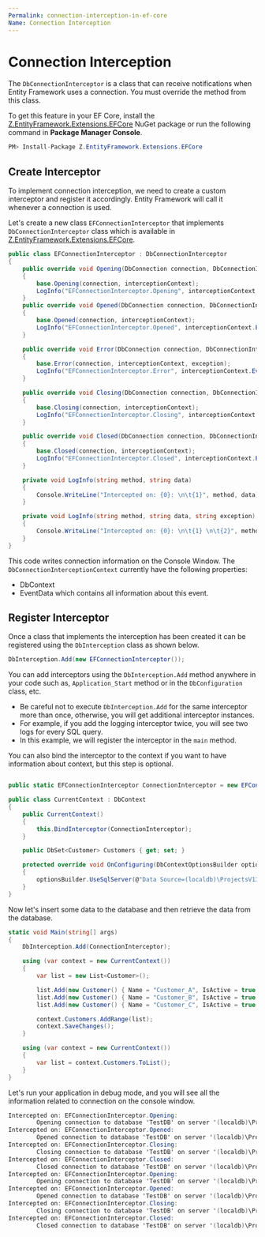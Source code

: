 ```yaml
---
Permalink: connection-interception-in-ef-core
Name: Connection Interception
---
```


# Connection Interception

The `DbConnectionInterceptor` is a class that can receive notifications when Entity Framework uses a connection. You must override the method from this class.

To get this feature in your EF Core, install the [Z.EntityFramework.Extensions.EFCore](https://www.nuget.org/packages/Z.EntityFramework.Extensions.EFCore/) NuGet package or run the following command in **Package Manager Console**.

```csharp
PM> Install-Package Z.EntityFramework.Extensions.EFCore
```

## Create Interceptor

To implement connection interception, we need to create a custom interceptor and register it accordingly. Entity Framework will call it whenever a connection is used.

Let's create a new class `EFConnectionInterceptor` that implements `DbConnectionInterceptor` class which is available in [Z.EntityFramework.Extensions.EFCore](https://www.nuget.org/packages/Z.EntityFramework.Extensions.EFCore/).

```csharp
public class EFConnectionInterceptor : DbConnectionInterceptor
{
    public override void Opening(DbConnection connection, DbConnectionInterceptionContext interceptionContext)
    {
        base.Opening(connection, interceptionContext);
        LogInfo("EFConnectionInterceptor.Opening", interceptionContext.EventData.ToString());                
    }
    public override void Opened(DbConnection connection, DbConnectionInterceptionContext interceptionContext)
    {
        base.Opened(connection, interceptionContext);
        LogInfo("EFConnectionInterceptor.Opened", interceptionContext.EventData.ToString());
    }

    public override void Error(DbConnection connection, DbConnectionInterceptionContext interceptionContext, Exception exception)
    {
        base.Error(connection, interceptionContext, exception);
        LogInfo("EFConnectionInterceptor.Error", interceptionContext.EventData.ToString(), exception.Message);
    }

    public override void Closing(DbConnection connection, DbConnectionInterceptionContext interceptionContext)
    {
        base.Closing(connection, interceptionContext);
        LogInfo("EFConnectionInterceptor.Closing", interceptionContext.EventData.ToString());
    }

    public override void Closed(DbConnection connection, DbConnectionInterceptionContext interceptionContext)
    {
        base.Closed(connection, interceptionContext);
        LogInfo("EFConnectionInterceptor.Closed", interceptionContext.EventData.ToString());
    }

    private void LogInfo(string method, string data)
    {
        Console.WriteLine("Intercepted on: {0}: \n\t{1}", method, data);
    }

    private void LogInfo(string method, string data, string exception)
    {
        Console.WriteLine("Intercepted on: {0}: \n\t{1} \n\t{2}", method, data, exception);
    }
}
```

This code writes connection information on the Console Window. The `DbConnectionInterceptionContext` currently have the following properties: 

 - DbContext
 - EventData which contains all information about this event.

## Register Interceptor

Once a class that implements the interception has been created it can be registered using the `DbInterception` class as shown below. 

```csharp
DbInterception.Add(new EFConnectionInterceptor());
```

You can add interceptors using the `DbInterception.Add` method anywhere in your code such as, `Application_Start` method or in the `DbConfiguration` class, etc.

 - Be careful not to execute `DbInterception.Add` for the same interceptor more than once, otherwise, you will get additional interceptor instances. 
 - For example, if you add the logging interceptor twice, you will see two logs for every SQL query.
 - In this example, we will register the interceptor in the `main` method.

You can also bind the interceptor to the context if you want to have information about context, but this step is optional.

```csharp

public static EFConnectionInterceptor ConnectionInterceptor = new EFConnectionInterceptor();

public class CurrentContext : DbContext
{
    public CurrentContext()
    {
        this.BindInterceptor(ConnectionInterceptor);
    }

    public DbSet<Customer> Customers { get; set; }

    protected override void OnConfiguring(DbContextOptionsBuilder optionsBuilder)
    {
        optionsBuilder.UseSqlServer(@"Data Source=(localdb)\ProjectsV13;Initial Catalog=TestDB;");
    }
}
```

Now let's insert some data to the database and then retrieve the data from the database.

```csharp
static void Main(string[] args)
{
    DbInterception.Add(ConnectionInterceptor);

    using (var context = new CurrentContext())
    {
        var list = new List<Customer>();

        list.Add(new Customer() { Name = "Customer_A", IsActive = true });
        list.Add(new Customer() { Name = "Customer_B", IsActive = true });
        list.Add(new Customer() { Name = "Customer_C", IsActive = true });

        context.Customers.AddRange(list);
        context.SaveChanges();
    }

    using (var context = new CurrentContext())
    {
        var list = context.Customers.ToList();
    }
}
```

Let's run your application in debug mode, and you will see all the information related to connection on the console window.

```csharp
Intercepted on: EFConnectionInterceptor.Opening:
        Opening connection to database 'TestDB' on server '(localdb)\ProjectsV13'.
Intercepted on: EFConnectionInterceptor.Opened:
        Opened connection to database 'TestDB' on server '(localdb)\ProjectsV13'.
Intercepted on: EFConnectionInterceptor.Closing:
        Closing connection to database 'TestDB' on server '(localdb)\ProjectsV13'.
Intercepted on: EFConnectionInterceptor.Closed:
        Closed connection to database 'TestDB' on server '(localdb)\ProjectsV13'.
Intercepted on: EFConnectionInterceptor.Opening:
        Opening connection to database 'TestDB' on server '(localdb)\ProjectsV13'.
Intercepted on: EFConnectionInterceptor.Opened:
        Opened connection to database 'TestDB' on server '(localdb)\ProjectsV13'.
Intercepted on: EFConnectionInterceptor.Closing:
        Closing connection to database 'TestDB' on server '(localdb)\ProjectsV13'.
Intercepted on: EFConnectionInterceptor.Closed:
        Closed connection to database 'TestDB' on server '(localdb)\ProjectsV13'.
```
